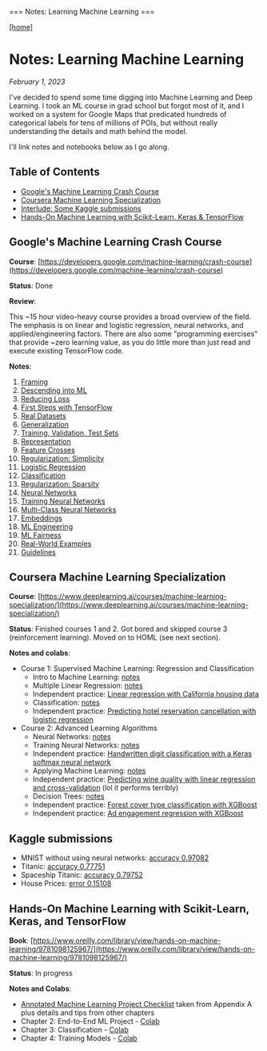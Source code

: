 === Notes: Learning Machine Learning ===


[[home]](/)

# Notes: Learning Machine Learning

_February 1, 2023_

I've decided to spend some time digging into Machine Learning and Deep Learning.
I took an ML course in grad school but forgot most of it, and I worked on a
system for Google Maps that predicated hundreds of categorical labels for tens
of millions of POIs, but without really understanding the details and math
behind the model.

I'll link notes and notebooks below as I go along.

## Table of Contents

-   [Google's Machine Learning Crash Course](#google-s-machine-learning-crash-course)
-   [Coursera Machine Learning Specialization](#coursera-machine-learning-specialization)
-   [Interlude: Some Kaggle submissions](#kaggle-submissions)
-   [Hands-On Machine Learning with Scikit-Learn, Keras & TensorFlow](#hands-on-machine-learning-with-scikit-learn-keras-and-tensorflow)

## Google's Machine Learning Crash Course

**Course**: [https://developers.google.com/machine-learning/crash-course](https://developers.google.com/machine-learning/crash-course)

**Status**: Done

**Review**:

This ~15 hour video-heavy course provides a broad overview of the field. The
emphasis is on linear and logistic regression, neural networks, and
applied/engineering factors. There are also some "programming exercises" that
provide ~zero learning value, as you do little more than just read and execute
existing TensorFlow code.

**Notes**:

1. [Framing](/mlcc/mlcc-1-framing.pdf)
2. [Descending into ML](/mlcc/mlcc-2-descending-into-ml.pdf)
3. [Reducing Loss](/mlcc/mlcc-3-reducing-loss.pdf)
4. [First Steps with TensorFlow](/mlcc/mlcc-4-first-steps-tf.pdf)
5. [Real Datasets](/mlcc/mlcc-5-real-dataset.pdf)
6. [Generalization](/mlcc/mlcc-6-generalization.pdf)
7. [Training, Validation, Test Sets](/mlcc/mlcc-7-train-validate-test.pdf)
8. [Representation](/mlcc/mlcc-8-representation.pdf)
9. [Feature Crosses](/mlcc/mlcc-9-feature-crosses.pdf)
10. [Regularization: Simplicity](/mlcc/mlcc-10-regularization-simplicity.pdf)
11. [Logistic Regression](/mlcc/mlcc-11-logistic-regression.pdf)
12. [Classification](/mlcc/mlcc-12-classification.pdf)
13. [Regularization: Sparsity](/mlcc/mlcc-13-regularization-sparsity.pdf)
14. [Neural Networks](/mlcc/mlcc-14-neural-nets.pdf)
15. [Training Neural Networks](/mlcc/mlcc-15-training-neural-nets.pdf)
16. [Multi-Class Neural Networks](/mlcc/mlcc-16-multi-class-nns.pdf)
17. [Embeddings](/mlcc/mlcc-17-embeddings.pdf)
18. [ML Engineering](/mlcc/mlcc-18-ml-eng.pdf)
19. [ML Fairness](/mlcc/mlcc-19-fairness.pdf)
20. [Real-World Examples](/mlcc/mlcc-20-examples.pdf)
21. [Guidelines](/mlcc/mlcc-21-guidelines.pdf)

## Coursera Machine Learning Specialization

**Course**: [https://www.deeplearning.ai/courses/machine-learning-specialization/](https://www.deeplearning.ai/courses/machine-learning-specialization/)

**Status**: Finished courses 1 and 2. Got bored and skipped course 3 (reinforcement learning). Moved on to HOML (see next section).

**Notes and colabs**:

-   Course 1: Supervised Machine Learning: Regression and Classification
    -   Intro to Machine Learning: [notes](/coursera/coursera-ml-c1-wk1.pdf)
    -   Multiple Linear Regression: [notes](/coursera/coursera-ml-c1-wk2.pdf)
    -   Independent practice: [Linear regression with California housing data](https://colab.research.google.com/drive/1zj7b3Bzh7T9HCPQDM90zL6J0IM22Dvoa?usp=sharing)
    -   Classification: [notes](/coursera/coursera-ml-c1-wk3.pdf)
    -   Independent practice: [Predicting hotel reservation cancellation with logistic regression](https://colab.research.google.com/drive/1-ixQMV5EwC7emLaUO9KN9oTMV1Oz8TC7#scrollTo=NFDcZ_FO01LX)
-   Course 2: Advanced Learning Algorithms
    -   Neural Networks: [notes](/coursera/coursera-ml-c2-wk1.pdf)
    -   Training Neural Networks: [notes](/coursera/coursera-ml-c2-wk2.pdf)
    -   Independent practice: [Handwritten digit classification with a Keras softmax neural network](https://colab.research.google.com/drive/1kPpnrJMVmmQ_tsnacmWSXSj9GdHPXG-H)
    -   Applying Machine Learning: [notes](/coursera/coursera-ml-c2-wk3.pdf)
    -   Independent practice: [Predicting wine quality with linear regression and cross-validation](https://colab.research.google.com/drive/1oZw2dA2rFpjYHeqgLm3Ebj2QS87_Al_s) (lol it performs terribly)
    -   Decision Trees: [notes](/coursera/coursera-ml-c2-wk4.pdf)
    -   Independent practice: [Forest cover type classification with XGBoost](https://colab.research.google.com/drive/1tCq19-iw8tLTT_foiI1w_D0YMnaBPmAx?usp=sharing)
    -   Independent practice: [Ad engagement regression with XGBoost](https://colab.research.google.com/drive/1mWdS4MMhtpvYqjK8vQcThXS7I90fqO8E)

## Kaggle submissions

-   MNIST without using neural networks: [accuracy 0.97082](https://www.kaggle.com/dhconnelly/mnist-without-neural-nets)
-   Titanic: [accuracy 0.77751](https://www.kaggle.com/code/dhconnelly/titanic)
-   Spaceship Titanic: [accuracy 0.79752](https://www.kaggle.com/code/dhconnelly/spaceship-titanic/notebook)
-   House Prices: [error 0.15108](https://www.kaggle.com/code/dhconnelly/house-prices)

## Hands-On Machine Learning with Scikit-Learn, Keras, and TensorFlow

**Book**: [https://www.oreilly.com/library/view/hands-on-machine-learning/9781098125967/](https://www.oreilly.com/library/view/hands-on-machine-learning/9781098125967/)

**Status**: In progress

**Notes and Colabs**:

-   [Annotated Machine Learning Project Checklist](/ml-project-checklist.html) taken from Appendix A plus details and tips from other chapters
-   Chapter 2: End-to-End ML Project - [Colab](https://colab.research.google.com/drive/18JrgQZ3DRNn3qXmExQKAR9kuHNKOAdnn?usp=sharing)
-   Chapter 3: Classification - [Colab](https://colab.research.google.com/drive/1mhl0SME75Fsa9fd11hDHCYJ-8D0A9OjK)
-   Chapter 4: Training Models - [Colab](https://colab.research.google.com/drive/1YBZ9bZXJqzpxEEu9rNnRLZVaY3WeOdqC)
